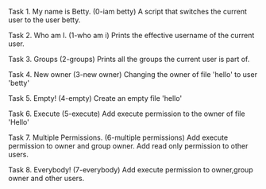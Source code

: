 Task 1. My name is Betty. (0-iam betty)
A script that switches the current user to the user betty.

Task 2. Who am I. (1-who am i)
Prints the effective username of the current user.

Task 3. Groups (2-groups)
Prints all the groups the current user is part of.

Task 4. New owner (3-new owner)
Changing the owner of file 'hello' to user 'betty'

Task 5. Empty! (4-empty)
Create an empty file 'hello'

Task 6. Execute (5-execute)
Add execute permission to the owner of file 'Hello'

Task 7. Multiple Permissions. (6-multiple permissions)
Add execute permission to owner and group owner. Add read only permission to other users. 

Task 8. Everybody! (7-everybody)
Add execute permission to owner,group owner and other users.   
